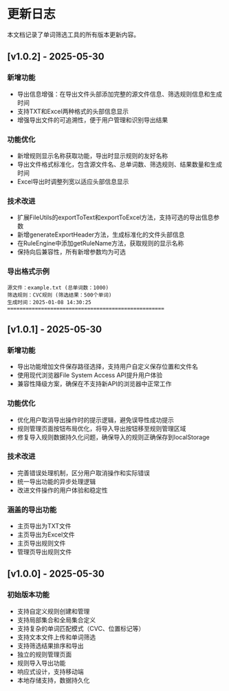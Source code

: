 # 更新日志

本文档记录了单词筛选工具的所有版本更新内容。

## [v1.0.2] - 2025-05-30

### 新增功能
- 导出信息增强：在导出文件头部添加完整的源文件信息、筛选规则信息和生成时间
- 支持TXT和Excel两种格式的头部信息显示
- 增强导出文件的可追溯性，便于用户管理和识别导出结果

### 功能优化
- 新增规则显示名称获取功能，导出时显示规则的友好名称
- 导出文件格式标准化，包含源文件名、总单词数、筛选规则、结果数量和生成时间
- Excel导出时调整列宽以适应头部信息显示

### 技术改进
- 扩展FileUtils的exportToText和exportToExcel方法，支持可选的导出信息参数
- 新增generateExportHeader方法，生成标准化的文件头部信息
- 在RuleEngine中添加getRuleName方法，获取规则的显示名称
- 保持向后兼容性，所有新增参数均为可选

### 导出格式示例
```
源文件：example.txt (总单词数：1000)
筛选规则：CVC规则 (筛选结果：500个单词)
生成时间：2025-01-08 14:30:25
===================================================
```

## [v1.0.1] - 2025-05-30

### 新增功能
- 导出功能增加文件保存路径选择，支持用户自定义保存位置和文件名
- 使用现代浏览器File System Access API提升用户体验
- 兼容性降级方案，确保在不支持新API的浏览器中正常工作

### 功能优化
- 优化用户取消导出操作时的提示逻辑，避免误导性成功提示
- 规则管理页面按钮布局优化，将导入导出按钮移至规则管理区域
- 修复导入规则数据持久化问题，确保导入的规则正确保存到localStorage

### 技术改进
- 完善错误处理机制，区分用户取消操作和实际错误
- 统一导出功能的异步处理逻辑
- 改进文件操作的用户体验和稳定性

### 涵盖的导出功能
- 主页导出为TXT文件
- 主页导出为Excel文件
- 主页导出规则文件
- 管理页导出规则文件

## [v1.0.0] - 2025-05-30

### 初始版本功能
- 支持自定义规则创建和管理
- 支持局部集合和全局集合定义
- 支持复杂的单词匹配模式（CVC、位置标记等）
- 支持文本文件上传和单词筛选
- 支持筛选结果排序和导出
- 独立的规则管理页面
- 规则导入导出功能
- 响应式设计，支持移动端
- 本地存储支持，数据持久化